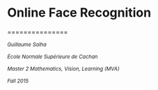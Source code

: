 # Online Face Recognition

===============

<sup>*Guillaume Salha*

<sup>*École Normale Supérieure de Cachan*

<sup>*Master 2 Mathematics, Vision, Learning (MVA)*

<sup>*Fall 2015*
